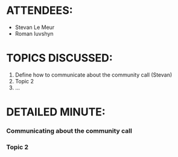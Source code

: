 # ATTENDEES:

- Stevan Le Meur
- Roman Iuvshyn

# TOPICS DISCUSSED:

1. Define how to communicate about the community call (Stevan)
2. Topic 2
3. ...


# DETAILED MINUTE:

### Communicating about the community call

### Topic 2
